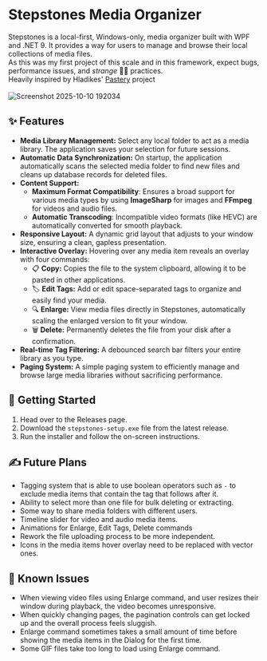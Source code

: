 # Stepstones Media Organizer
Stepstones is a local-first, Windows-only, media organizer built with WPF and .NET 9. It provides a way for users to manage and
browse their local collections of media files.<br>
As this was my first project of this scale and in this framework, expect bugs, performance issues, and *strange* 🧙‍♂️ practices.<br>
Heavily inspired by Hladikes' [Pastery](https://github.com/Hladikes/pastery) project<br><br>
![Screenshot 2025-10-10 192034](https://github.com/user-attachments/assets/848fbe01-0f1f-4add-88b4-28b866384199)


## ✨ Features

- **Media Library Management:** Select any local folder to act as a media library. The application saves your selection for future sessions.
- **Automatic Data Synchronization:** On startup, the application automatically scans the selected media folder to find new files and cleans up database records for deleted files.
- **Content Support:**
  - **Maximum Format Compatibility**: Ensures a broad support for various media types by using **ImageSharp** for images and **FFmpeg** for videos and audio files.
  - **Automatic Transcoding**: Incompatible video formats (like HEVC) are automatically converted for smooth playback.
- **Responsive Layout:** A dynamic grid layout that adjusts to your window size, ensuring a clean, gapless presentation.
- **Interactive Overlay:** Hovering over any media item reveals an overlay with four commands:
  - 📋 **Copy:** Copies the file to the system clipboard, allowing it to be pasted in other applications.
  - 🏷️ **Edit Tags:** Add or edit space-separated tags to organize and easily find your media.
  - 🔍 **Enlarge:** View media files directly in Stepstones, automatically scaling the enlarged version to fit your window.
  - 🗑️ **Delete:** Permanently deletes the file from your disk after a confirmation.
- **Real-time Tag Filtering:** A debounced search bar filters your entire library as you type.
- **Paging System:** A simple paging system to efficiently manage and browse large media libraries without sacrificing performance.

## 🚀 Getting Started
1. Head over to the Releases page.
2. Download the `stepstones-setup.exe` file from the latest release.
3. Run the installer and follow the on-screen instructions.

## ✍️ Future Plans
- Tagging system that is able to use boolean operators such as `-` to exclude media items that contain the tag that follows after it.
- Ability to select more than one file for bulk deleting or extracting.
- Some way to share media folders with different users.
- Timeline slider for video and audio media items.
- Animations for Enlarge, Edit Tags, Delete commands
- Rework the file uploading process to be more independent.
- Icons in the media items hover overlay need to be replaced with vector ones.

## 🚨 Known Issues
- When viewing video files using Enlarge command, and user resizes their window during playback, the video becomes unresponsive.
- When quickly changing pages, the pagination controls can get locked up and the overall process feels sluggish.
- Enlarge command sometimes takes a small amount of time before showing the media items in the Dialog for the first time.
- Some GIF files take too long to load using Enlarge command.
